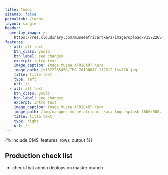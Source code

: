 ```yaml
---
title: Todos
sitemap: false
permalink: /todos
layout: single
header:
  overlay_image: >-
    https://res.cloudinary.com/museeafricartkara/image/upload/v1572265458/IMG_20190617_112612_lsvl7b.jpg
features:
  - alt: alt text
    btn_class: yoolo
    btn_label: see changes
    excerpt: intro text
    image_caption: Image Musée AFRICART Kara
    image_path: /v1572265458/IMG_20190617_112612_lsvl7b.jpg
    title: title text
    type: left
    url: /c
  - alt: alt text
    btn_class: yoolo
    btn_label: see changes
    excerpt: intro text
    image_caption: Image Musée AFRICART Kara
    image_path: /img/masques-musee-africart-kara-togo-splash-1600x900.jpg
    title: title text
    type: right
    url: /c
---
```


{% include CMS_features_rows_output %}

## Production check list

  - check that admin deploys on master branch
